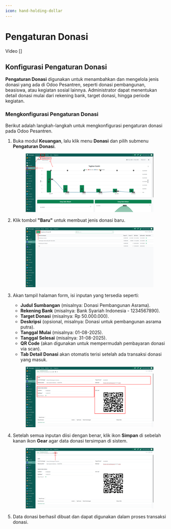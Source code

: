 ```yaml
---
icon: hand-holding-dollar
---
```


# Pengaturan Donasi

Video \[]

## Konfigurasi Pengaturan Donasi

**Pengaturan Donasi** digunakan untuk menambahkan dan mengelola jenis donasi yang ada di Odoo Pesantren, seperti donasi pembangunan, beasiswa, atau kegiatan sosial lainnya. Administrator dapat menentukan detail donasi mulai dari rekening bank, target donasi, hingga periode kegiatan.

### Mengkonfigurasi Pengaturan Donasi

Berikut adalah langkah-langkah untuk mengkonfigurasi pengaturan donasi pada Odoo Pesantren.

1.  Buka modul **Keuangan**, lalu klik menu **Donasi** dan pilih submenu **Pengaturan Donasi**.

    <figure><img src="../../.gitbook/assets/images-306.png" alt=""><figcaption></figcaption></figure>


2.  Klik tombol **"Baru"** untuk membuat jenis donasi baru.

    <figure><img src="../../.gitbook/assets/images-307.png" alt=""><figcaption></figcaption></figure>


3.  Akan tampil halaman form, isi inputan yang tersedia seperti:

    * **Judul Sumbangan** (misalnya: Donasi Pembangunan Asrama).
    * **Rekening Bank** (misalnya: Bank Syariah Indonesia - 1234567890).
    * **Target Donasi** (misalnya: Rp 50.000.000).
    * **Deskripsi** (opsional, misalnya: Donasi untuk pembangunan asrama putra).
    * **Tanggal Mulai** (misalnya: 01-08-2025).
    * **Tanggal Selesai** (misalnya: 31-08-2025).
    * **QR Code** (akan digunakan untuk mempermudah pembayaran donasi via scan).
    * **Tab Detail Donasi** akan otomatis terisi setelah ada transaksi donasi yang masuk.

    <figure><img src="../../.gitbook/assets/images-308.png" alt=""><figcaption></figcaption></figure>


4.  Setelah semua inputan diisi dengan benar, klik ikon **Simpan** di sebelah kanan ikon **Gear** agar data donasi tersimpan di sistem.

    <figure><img src="../../.gitbook/assets/images-309.png" alt=""><figcaption></figcaption></figure>


5. Data donasi berhasil dibuat dan dapat digunakan dalam proses transaksi donasi.
